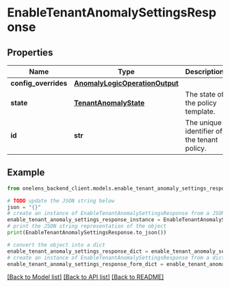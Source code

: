 # EnableTenantAnomalySettingsResponse


## Properties

Name | Type | Description | Notes
------------ | ------------- | ------------- | -------------
**config_overrides** | [**AnomalyLogicOperationOutput**](AnomalyLogicOperationOutput.md) |  | [optional] 
**state** | [**TenantAnomalyState**](TenantAnomalyState.md) | The state of the policy template. | 
**id** | **str** | The unique identifier of the tenant policy. | 

## Example

```python
from onelens_backend_client.models.enable_tenant_anomaly_settings_response import EnableTenantAnomalySettingsResponse

# TODO update the JSON string below
json = "{}"
# create an instance of EnableTenantAnomalySettingsResponse from a JSON string
enable_tenant_anomaly_settings_response_instance = EnableTenantAnomalySettingsResponse.from_json(json)
# print the JSON string representation of the object
print(EnableTenantAnomalySettingsResponse.to_json())

# convert the object into a dict
enable_tenant_anomaly_settings_response_dict = enable_tenant_anomaly_settings_response_instance.to_dict()
# create an instance of EnableTenantAnomalySettingsResponse from a dict
enable_tenant_anomaly_settings_response_form_dict = enable_tenant_anomaly_settings_response.from_dict(enable_tenant_anomaly_settings_response_dict)
```
[[Back to Model list]](../README.md#documentation-for-models) [[Back to API list]](../README.md#documentation-for-api-endpoints) [[Back to README]](../README.md)


